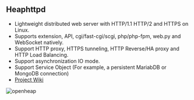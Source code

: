 ## Heaphttpd
* Lightweight distributed web server with HTTP/1.1 HTTP/2 and HTTPS on Linux.
* Supports extension, API, cgi/fast-cgi/scgi, php/php-fpm, web.py and WebSocket natively.
* Support HTTP proxy, HTTPS tunneling, HTTP Reverse/HA proxy and HTTP Load Balancing.
* Support asynchronization IO mode.
* Support Service Object (For example, a persistent MariabDB or MongoDB connection)
* [Project Wiki](https://github.com/uplusware/heaphttpd/wiki/)

![openheap](https://raw.githubusercontent.com/uplusware/heaphttpd/master/doc/heaphttpd.png)
